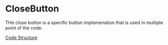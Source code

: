 # CloseButton
THe close button is a specific button implemenation that is used in multiple point of the code.

[Code Structure](../Structure.md)